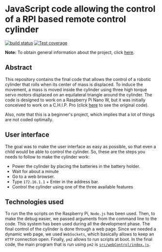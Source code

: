 # JavaScript code allowing the control of a RPI based remote control cylinder

  [![build status][travis-image]][travis-url]
  [![Test coverage][codecov-image]][codecov-url]

__Note:__ To obtain general information about the project, click [here](https://opatiny.github.io/rc2/).

## Abstract
This repository contains the final code that allows the control of a robotic cylinder that rolls when its center of mass is displaced. To induce the movement, a mass is moved inside the cylinder using three high torque servo motors displaced on an equilateral triangle around the cylinder. The code is designed to work on a Raspberry Pi Nano W, but it was initially conceived to work on a C.H.I.P. Pro (click [here](https://github.com/opatiny/chip) to see the original code).

Also, note that this is a beginner's project, which implies that a lot of things are not coded optimally.

## User interface
The goal was to make the user interface as easy as possible, so that even a child would be able to control the cylinder. So, these are the steps you needs to follow to make the cylinder work:
- Power the cylinder by placing the batteries in the battery holder.
- Wait for about a minute
- Go to a web browser.
- Type `172.16.1.1` + Enter in the address bar.
- Control the cylinder using one of the three available features

## Technologies used

To run the the scripts on the Raspberry Pi, `Node.js` has been used. Then, to make the debug easier, we passed arguments from the command line to the code. This system has been used during all the development phase. The final control of the cylinder is done through a web page. Since we needed a dynamic web page, we used `WebSockets`, which basically allows to keep an `HTTP` connection open. Finally, `pm2` allows to run scripts at boot. In the final code, the main program that is run using `pm2` is [`src/webControl/index.js`](https://github.com/opatiny/rpi-cylinder/blob/master/src/webControl/index.js).



[travis-image]: https://img.shields.io/travis/opatiny/chip/master.svg?style=flat-square
[travis-url]: https://travis-ci.org/opatiny/chip
[codecov-image]: https://img.shields.io/codecov/c/github/opatiny/chip.svg?style=flat-square
[codecov-url]: https://codecov.io/github/opatiny/chip